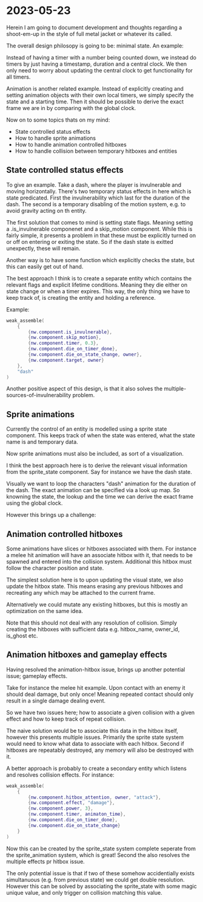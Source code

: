 # 2023-05-23
Herein I am going to document development and thoughts regarding a shoot-em-up in the style of full metal jacket or whatever its called.

The overall design philosopy is going to be: minimal state. An example:

Instead of having a timer with a number being counted down, we instead do timers by just having a timestamp, duration and a central clock. We then only need to worry about updating the central clock to get functionality for all timers.

Animation is another related example. Instead of explicitly creating and setting animation objects with their own local timers, we simply specify the state and a starting time. Then it should be possible to derive the exact frame we are in by comparing with the global clock.

Now on to some topics thats on my mind:

* State controlled status effects
* How to handle sprite animations
* How to handle animation controlled hitboxes
* How to handle collision between temporary hitboxes and entities

## State controlled status effects

To give an example. Take a dash, where the player is invulnerable and moving horizontally.
There's two temporary status effects in here which is state predicated. First the invulnerability which last for the duration of the dash. The second is a temporary disabling of the motion system, e.g. to avoid gravity acting on th entity.

The first solution that comes to mind is setting state flags. Meaning setting a .is_invulnerable componenet and a skip_motion component. While this is fairly simple, it presents a problem in that these must be explicitly turned on or off on entering or exiting the state. So if the dash state is exitted unexpectly, these will remain.

Another way is to have some function which explicitly checks the state, but this can easily get out of hand.

The best approach I think is to create a separate entity which contains the relevant flags and explicit lifetime conditions. Meaning they die either on state change or when a timer expires. This way, the only thing we have to keep track of, is creating the entity and holding a reference.

Example:

```lua
weak_assemble(
    {
        {nw.component.is_invulnerable},
        {nw.component.skip_motion},
        {nw.component.timer, 0.3},
        {nw.component.die_on_timer_done},
        {nw.component.die_on_state_change, owner},
        {nw.component.target, owner}
    },
    "dash"
)
```

Another positive aspect of this design, is that it also solves the multiple-sources-of-invulnerability problem.

## Sprite animations

Currently the control of an entity is modelled using a sprite state component. This keeps track of when the state was entered, what the state name is and temporary data. 

Now sprite animations must also be included, as sort of a visualization. 

I think the best approach here is to derive the relevant visual information from the sprite_state component. Say for instance we have the dash state.

Visually we want to loop the characters "dash" animation for the duration of the dash. The exact animation can be specified via a look up map. So knowning the state, the lookup and the time we can derive the exact frame using the global clock.

However this brings up a challenge:

## Animation controlled hitboxes

Some animations have slices or hitboxes associated with them. For instance a melee hit animation will have an associate hitbox with it, that needs to be spawned and entered into the collision system. Additional this hitbox must follow the character position and state.

The simplest solution here is to upon updating the visual state, we also update the hitbox state. This means erasing any previous hitboxes and recreating any which may be attached to the current frame.

Alternatively we could mutate any existing hitboxes, but this is mostly an optimization on the same idea.

Note that this should not deal with any resolution of collision. Simply creating the hitboxes with sufficient data e.g. hitbox_name, owner_id, is_ghost etc.

## Animation hitboxes and gameplay effects

Having resolved the animation-hitbox issue, brings up another potential issue; gameplay effects.

Take for instance the melee hit example. Upon contact with an enemy it should deal damage, but only once! Meaning repeated contact should only result in a single damage dealing event.

So we have two issues here; how to associate a given collision with a given effect and how to keep track of repeat collision.

The naive solution would be to associate this data in the hitbox itself, however this presents multiple issues. Primarily the sprite state system would need to know what data to associate with each hitbox. Second if hitboxes are repeatably destroyed, any memory will also be destroyed with it.

A better approach is probably to create a secondary entity which listens and resolves collision effects. For instance:

```lua
weak_assemble(
    {
        {nw.component.hitbox_attention, owner, "attack"},
        {nw.component.effect, "damage"},
        {nw.component.power, 3},
        {nw.component.timer, animaton_time},
        {nw.component.die_on_timer_done},
        {nw.component.die_on_state_change}
    }
)
```

Now this can be created by the sprite_state system complete seperate from the sprite_animation system, which is great! Second the also resolves the multiple effects pr hitbox issue.

The only potential issue is that if two of these somehow accidentially exists simultanuous (e.g. from previous state) we could get double resolution. However this can be solved by associating the sprite_state with some magic unique value, and only trigger on collision matching this value.